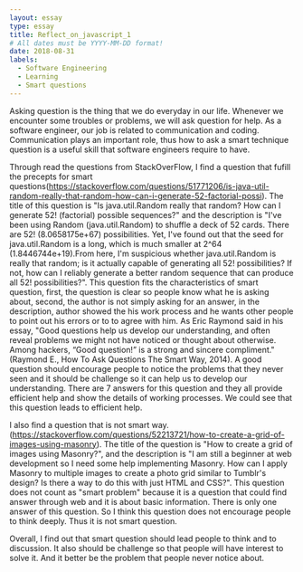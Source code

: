 ```yaml
---
layout: essay
type: essay
title: Reflect_on_javascript_1
# All dates must be YYYY-MM-DD format!
date: 2018-08-31
labels:
  - Software Engineering
  - Learning
  - Smart questions
---
```



  Asking question is the thing that we do everyday in our life. Whenever we encounter some troubles or problems, we will ask question for help. As a software engineer, our job is related to communication and coding. Communication plays an important role, thus how to ask a smart technique question is a useful skill that software engineers require to have.
  
  
  
  
  Through read the questions from StackOverFlow, I find a question that fufill the precepts for smart questions(https://stackoverflow.com/questions/51771206/is-java-util-random-really-that-random-how-can-i-generate-52-factorial-possi). The title of this question is "Is java.util.Random really that random? How can I generate 52! (factorial) possible sequences?" and the description is "I've been using Random (java.util.Random) to shuffle a deck of 52 cards. There are 52! (8.0658175e+67) possibilities. Yet, I've found out that the seed for java.util.Random is a long, which is much smaller at 2^64 (1.8446744e+19).From here, I'm suspicious whether java.util.Random is really that random; is it actually capable of generating all 52! possibilities? If not, how can I reliably generate a better random sequence that can produce all 52! possibilities?". This question fits the characteristics of smart question, first, the question is clear so people know what he is asking about, second, the author is not simply asking for an answer, in the description, author showed the his work process and he wants other people to point out his errors or to to agree with him. As Eric Raymond said in his essay, "Good questions help us develop our understanding, and often reveal problems we might not have noticed or thought about otherwise. Among hackers, “Good question!” is a strong and sincere compliment."(Raymond E., How To Ask Questions The Smart Way, 2014). A good question should encourage people to notice the problems that they never seen and it should be challenge so it can help us to develop our understanding. There are 7 answers for this question and they all provide efficient help and show the details of working processes. We could see that this question leads to efficient help. 
  
  
  
  
  I also find a question that is not smart way.(https://stackoverflow.com/questions/52213721/how-to-create-a-grid-of-images-using-masonry). The title of the question is "How to create a grid of images using Masonry?", and the description is "I am still a beginner at web development so I need some help implementing Masonry. How can I apply Masonry to multiple images to create a photo grid similar to Tumblr's design? Is there a way to do this with just HTML and CSS?". This question does not count as "smart problem" because it is a question that could find answer through web and it is about basic information. There is only one answer of this question. So I think this question does not encourage people to think deeply. Thus it is not smart question.
  
  
  
  
   Overall, I find out that smart question should lead people to think and to discussion. It also should be challenge so that people will have interest to solve it. And it better be the problem that people never notice about. 

  
  
